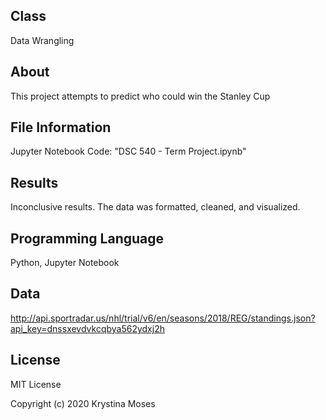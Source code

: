 ## Class
Data Wrangling

## About
This project attempts to predict who could win the Stanley Cup

## File Information
Jupyter Notebook Code: "DSC 540 - Term Project.ipynb"

## Results
Inconclusive results. The data was formatted, cleaned, and visualized.

## Programming Language
Python, Jupyter Notebook

## Data
http://api.sportradar.us/nhl/trial/v6/en/seasons/2018/REG/standings.json?api_key=dnssxevdvkcqbya562ydxj2h

## License
MIT License

Copyright (c) 2020 Krystina Moses
